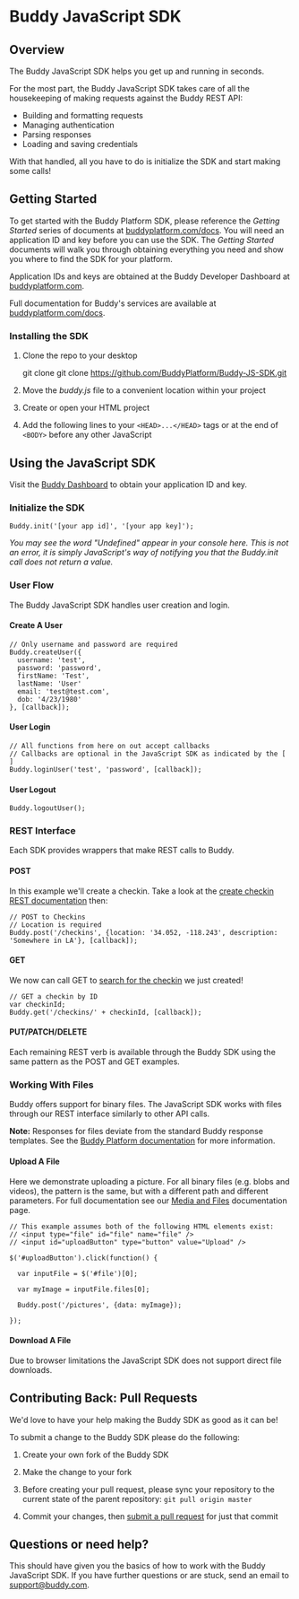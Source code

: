 # Buddy JavaScript SDK

## Overview

The Buddy JavaScript SDK helps you get up and running in seconds.  

For the most part, the Buddy JavaScript SDK takes care of all the housekeeping of making requests against the Buddy REST API:

* Building and formatting requests
* Managing authentication
* Parsing responses
* Loading and saving credentials

With that handled, all you have to do is initialize the SDK and start making some calls!

## Getting Started

To get started with the Buddy Platform SDK, please reference the _Getting Started_ series of documents at [buddyplatform.com/docs](https://buddyplatform.com/docs). You will need an application ID and key before you can use the SDK. The _Getting Started_ documents will walk you through obtaining everything you need and show you where to find the SDK for your platform.

Application IDs and keys are obtained at the Buddy Developer Dashboard at [buddyplatform.com](https://buddyplatform.com/login).

Full documentation for Buddy's services are available at [buddyplatform.com/docs](https://buddyplatform.com/docs).

### Installing the SDK

1) Clone the repo to your desktop

    git clone git clone https://github.com/BuddyPlatform/Buddy-JS-SDK.git

2) Move the *buddy.js* file to a convenient location within your project

3) Create or open your HTML project

4) Add the following lines to your `<HEAD>...</HEAD>` tags or at the end of `<BODY>` before any other JavaScript

    <script src="http://ajax.googleapis.com/ajax/libs/jquery/1.10.2/jquery.min.js"></script>
    <script src="buddy.js"></script>

## Using the JavaScript SDK

Visit the [Buddy Dashboard](https://buddyplatform.com) to obtain your application ID and key.

### Initialize the SDK

`Buddy.init('[your app id]', '[your app key]');`

*You may see the word "Undefined" appear in your console here. This is not an error, it is simply JavaScript's way of notifying you that the Buddy.init call does not return a value.*

### User Flow

The Buddy JavaScript SDK handles user creation and login.

#### Create A User
	
	// Only username and password are required
	Buddy.createUser({
	  username: 'test',
	  password: 'password',
	  firstName: 'Test',
	  lastName: 'User'
	  email: 'test@test.com',
	  dob: '4/23/1980'
	}, [callback]);

#### User Login
	
	// All functions from here on out accept callbacks
	// Callbacks are optional in the JavaScript SDK as indicated by the [ ]
	Buddy.loginUser('test', 'password', [callback]);

#### User Logout

	Buddy.logoutUser();

### REST Interface

Each SDK provides wrappers that make REST calls to Buddy.

#### POST

In this example we'll create a checkin. Take a look at the [create checkin REST documentation](https://buddyplatform.com/docs/Checkins#CreateCheckin) then:

	// POST to Checkins
	// Location is required
	Buddy.post('/checkins', {location: '34.052, -118.243', description: 'Somewhere in LA'}, [callback]);

#### GET

We now can call GET to [search for the checkin](https://buddyplatform.com/docs/Checkins#SearchCheckins) we just created!

	// GET a checkin by ID
	var checkinId;
	Buddy.get('/checkins/' + checkinId, [callback]);

#### PUT/PATCH/DELETE

Each remaining REST verb is available through the Buddy SDK using the same pattern as the POST and GET examples.

### Working With Files

Buddy offers support for binary files. The JavaScript SDK works with files through our REST interface similarly to other API calls.

**Note:** Responses for files deviate from the standard Buddy response templates. See the [Buddy Platform documentation](https://buddyplatform.com/docs) for more information.

#### Upload A File

Here we demonstrate uploading a picture. For all binary files (e.g. blobs and videos), the pattern is the same, but with a different path and different parameters. For full documentation see our [Media and Files](https://buddyplatform.com/docs/Media%20and%20Files) documentation page.

	// This example assumes both of the following HTML elements exist:
	// <input type="file" id="file" name="file" />
	// <input id="uploadButton" type="button" value="Upload" />

	$('#uploadButton').click(function() {
	  
	  var inputFile = $('#file')[0];
	  
	  var myImage = inputFile.files[0];
	  
	  Buddy.post('/pictures', {data: myImage});  
	  
	});

#### Download A File

Due to browser limitations the JavaScript SDK does not support direct file downloads.

## Contributing Back: Pull Requests

We'd love to have your help making the Buddy SDK as good as it can be!

To submit a change to the Buddy SDK please do the following:

1) Create your own fork of the Buddy SDK

2) Make the change to your fork

3) Before creating your pull request, please sync your repository to the current state of the parent repository: `git pull origin master`

4) Commit your changes, then [submit a pull request](https://help.github.com/articles/using-pull-requests) for just that commit

## Questions or need help?

This should have given you the basics of how to work with the Buddy JavaScript SDK. If you have further questions or are stuck, send an email to support@buddy.com.